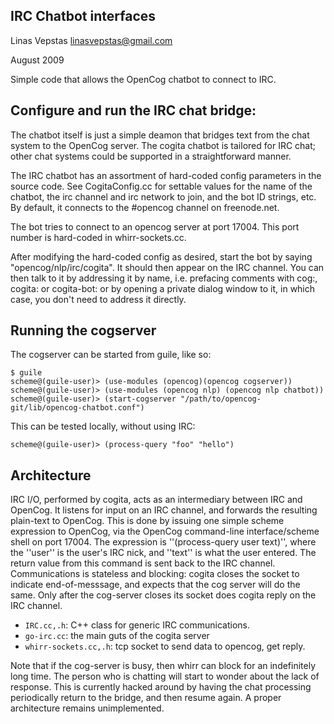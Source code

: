 
IRC Chatbot interfaces
----------------------
Linas Vepstas <linasvepstas@gmail.com>

August 2009

Simple code that allows the OpenCog chatbot to connect to IRC.

Configure and run the IRC chat bridge:
--------------------------------------
The chatbot itself is just a simple deamon that bridges text from the
chat system to the OpenCog server. The cogita chatbot is tailored for
IRC chat; other chat systems could be supported in a straightforward
manner.

The IRC chatbot has an assortment of hard-coded config parameters in the
source code.  See CogitaConfig.cc for settable values for the name of the
chatbot, the irc channel and irc network to join, and the bot ID strings,
etc.  By default, it connects to the #opencog channel on freenode.net.

The bot tries to connect to an opencog server at port 17004. This port
number is hard-coded in whirr-sockets.cc.

After modifying the hard-coded config as desired, start the bot by
saying "opencog/nlp/irc/cogita". It should then appear on the IRC
channel. You can then talk to it by addressing it by name, i.e.
prefacing comments with cog:, cogita: or cogita-bot: or by opening a
private dialog window to it, in which case, you don't need to address
it directly.

Running the cogserver
---------------------
The cogserver can be started from guile, like so:
```
$ guile
scheme@(guile-user)> (use-modules (opencog)(opencog cogserver))
scheme@(guile-user)> (use-modules (opencog nlp) (opencog nlp chatbot))
scheme@(guile-user)> (start-cogserver "/path/to/opencog-git/lib/opencog-chatbot.conf")
```
This can be tested locally, without using IRC:
```
scheme@(guile-user)> (process-query "foo" "hello")
```


Architecture
-------------
IRC I/O, performed by cogita, acts as an intermediary between
IRC and OpenCog.  It listens for input on an IRC channel, and
forwards the resulting plain-text to OpenCog. This is done by
issuing one simple scheme expression to OpenCog, via the OpenCog
command-line interface/scheme shell on port 17004. The expression
is ''(process-query user text)'', where the ''user'' is
the user's IRC nick, and ''text'' is what the user entered.  The
return value from this command is sent back to the IRC channel.
Communications is stateless and blocking: cogita closes the socket
to indicate end-of-messsage, and expects that the cog server will
do the same. Only after the cog-server closes its socket does cogita
reply on the IRC channel.

  * `IRC.cc,.h`:  C++ class for generic IRC communications.
  * `go-irc.cc`:  the main guts of the cogita server
  * `whirr-sockets.cc,.h`: tcp socket to send data to opencog, get reply.

Note that if the cog-server is busy, then whirr can block for an
indefinitely long time. The person who is chatting will start to
wonder about the lack of response. This is currently hacked around
by having the chat processing periodically return to the bridge,
and then resume again. A proper architecture remains unimplemented.
